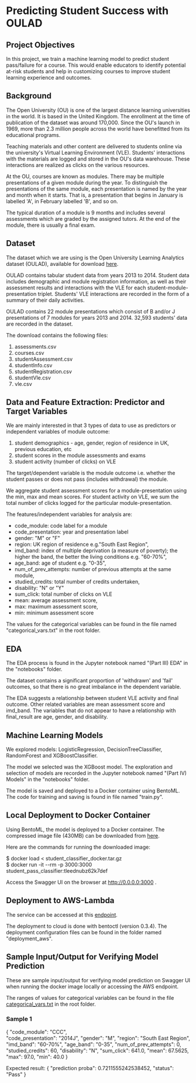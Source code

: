 # Predicting Student Success with OULAD

## Project Objectives
In this project, we train a machine learning model to predict student pass/failure for a course.  This would enable educators to identify potential at-risk students and help in customizing courses to improve student learning experience and outcomes.

## Background
The Open University (OU) is one of the largest distance learning universities in the world.  It is based in the United Kingdom.  The enrollment at the time of publication of the dataset was around 170,000.  Since the OU's launch in 1969, more than 2.3 million people across the world have benefitted from its educational programs.  

Teaching materials and other content are delivered to students online via the university's Virtual Learning Environment (VLE).  Students' interactions with the materials are logged and stored in the OU's data warehouse.  These interactions are realized as clicks on the various resources.

At the OU, courses are known as modules.  There may be  multiple presentations of a given module during the year.  To distinguish the presentations of the same module, each presentation is named by the year and month when it starts.  That is, a presentation that begins in January is labelled 'A', in February labelled 'B', and so on.

The typical duration of a module is 9 months and includes several assessments which are graded by the assigned tutors.  At the end of the module, there is usually a final exam.
  

## Dataset
The dataset which we are using is the Open University Learning Analytics dataset (OULAD), available for download [here](https://analyse.kmi.open.ac.uk/open_dataset/download).

OULAD contains tabular student data from years 2013 to 2014.  Student data includes demographic and module registration information, as well as their assessment results and interactions with the VLE for each student-module-presentation triplet.  Students' VLE interactions are recorded in the form of a summary of their daily activities.

OULAD contains 22 module presentations which consist of B and/or J presentations of 7 modules for years 2013 and 2014.  32,593 students' data are recorded in the dataset.

The download contains the following files:
  
1. assessments.csv  
2. courses.csv
3. studentAssessment.csv
4. studentInfo.csv
5. studentRegistration.csv
6. studentVle.csv
7. vle.csv

## Data and Feature Extraction: Predictor and Target Variables

We are mainly interested in that 3 types of data to use as predictors or independent variables of module outcome: 

1. student demographics - age, gender, region of residence in UK, previous education, etc
2. student scores in the module assessments and exams
3. student activity (number of clicks) on VLE

The target/dependent variable is the module outcome i.e. whether the student passes or does not pass (includes withdrawal) the module.

We aggregate student assessment scores for a module-presentation using the min, max and mean scores.  For student activity on VLE, we sum the total number of clicks logged for the particular module-presentation.

The features/independent variables for analysis are:

  - code\_module: code label for a module  
  - code\_presentation: year and presentation label
  - gender: "M" or "F"
  - region: UK region of residence e.g."South East Region",
  - imd\_band: index of multiple deprivation (a measure of poverty); the higher the band, the better the living conditions e.g. "60-70%",
  - age\_band: age of student e.g. "0-35",
  - num\_of\_prev\_attempts: number of previous attempts at the same module,
  - studied\_credits: total number of credits undertaken,
  - disability: "N" or "Y"
  - sum\_click: total number of clicks on VLE
  - mean: average assessment score,
  - max: maximum assessment score,
  - min: minimum assessment score

The values for the categorical variables can be found in the file named "categorical_vars.txt" in the root folder.

## EDA

The EDA process is found in the Jupyter notebook named "(Part III) EDA" in the "notebooks" folder.

The dataset contains a significant proportion of 'withdrawn' and 'fail' outcomes, so that there is no great imbalance in the dependent variable.

The EDA suggests a relationship between student VLE activity and final outcome.  Other related variables are mean assessment score and imd_band.  The variables that do not appear to have a relationship with final\_result are age, gender, and disability.

## Machine Learning Models

We explored models: LogisticRegression, DecisionTreeClassifier, RandomForest and XGBoostClassifier.  

The model we selected was the XGBoost model.  The exploration and selection of models are recorded in the Jupyter notebook named "(Part IV) Models" in the "notebooks" folder.

The model is saved and deployed to a Docker container using BentoML.  The code for training and saving is found in file named "train.py".

## Local Deployment to Docker Container

Using BentoML, the model is deployed to a Docker container.  The compressed image file (430MB) can be downloaded from [here](https://drive.google.com/file/d/1edbA3JALoFLHAe1QDcsYhjoxbWvQwooX/view?usp=sharing).

Here are the commands for running the downloaded image:  

$ docker load < student\_classifier\_docker.tar.gz  
$ docker run -it --rm -p 3000:3000 student\_pass\_classifier:tleednubz62k7def

Access the Swagger UI on the browser at http://0.0.0.0:3000 .

## Deployment to AWS-Lambda

The service can be accessed at this [endpoint](https://phds14b69i.execute-api.ap-southeast-1.amazonaws.com/). 

The deployment to cloud is done with bentoctl (version 0.3.4).  The deployment configuration files can be found in the folder named "deployment_aws".


## Sample Input/Output for Verifying Model Prediction

These are sample input/output for verifying model prediction on Swagger UI when running the docker image locally or accessing the AWS endpoint.

The ranges of values for categorical variables can be found in the file [categorical\_vars.txt](./categorical_vars.txt) in the root folder.

### Sample 1
{
  "code\_module": "CCC",  
  "code\_presentation": "2014J",
  "gender": "M",
  "region": "South East Region",
  "imd\_band": "60-70%",
  "age\_band": "0-35",
  "num\_of\_prev\_attempts": 0,
  "studied\_credits": 60,
  "disability": "N",
  "sum\_click": 641.0,
  "mean": 67.5625,
  "max": 97.0,
  "min": 40.0
}

Expected result:
{
  "prediction proba": 0.7211555242538452,
  "status": "Pass"
}










